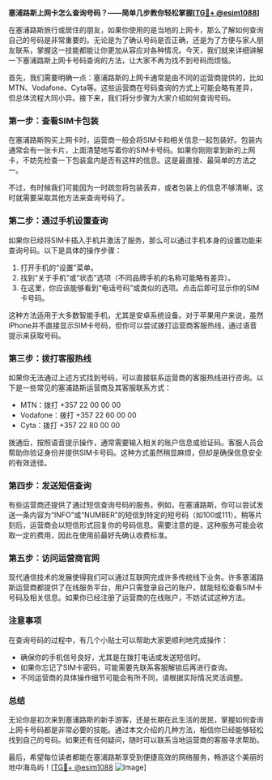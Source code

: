 **塞浦路斯上网卡怎么查询号码？——简单几步教你轻松掌握[[TG💪+ @esim1088](https://t.me/s/esim1088)]**

在塞浦路斯旅行或居住的朋友，如果你使用的是当地的上网卡，那么了解如何查询自己的号码是非常重要的。无论是为了确认号码是否正确，还是为了方便与家人朋友联系，掌握这一技能都能让你更加从容应对各种情况。今天，我们就来详细讲解一下塞浦路斯上网卡号码查询的方法，让大家不再为找不到号码而烦恼。

首先，我们需要明确一点：塞浦路斯的上网卡通常是由不同的运营商提供的，比如MTN、Vodafone、Cyta等。这些运营商在号码查询的方式上可能会略有差异，但总体流程大同小异。接下来，我们将分步骤为大家介绍如何查询号码。

### **第一步：查看SIM卡包装**
在塞浦路斯购买上网卡时，运营商一般会将SIM卡和相关信息一起包装好。包装内通常会有一张卡片，上面清楚地写着你的SIM卡号码。如果你刚刚拿到新的上网卡，不妨先检查一下包装盒内是否有这样的信息。这是最直接、最简单的方法之一。

不过，有时候我们可能因为一时疏忽将包装丢弃，或者包装上的信息不够清晰，这时就需要采取其他方法来查询号码了。

### **第二步：通过手机设置查询**
如果你已经将SIM卡插入手机并激活了服务，那么可以通过手机本身的设置功能来查询号码。以下是具体的操作步骤：

1. 打开手机的“设置”菜单。
2. 找到“关于手机”或“状态”选项（不同品牌手机的名称可能略有差异）。
3. 在这里，你应该能够看到“电话号码”或类似的选项。点击后即可显示你的SIM卡号码。

这种方法适用于大多数智能手机，尤其是安卓系统设备。对于苹果用户来说，虽然iPhone并不直接显示SIM卡号码，但你可以尝试拨打运营商客服热线，通过语音提示来获取号码。

### **第三步：拨打客服热线**
如果你无法通过上述方式找到号码，可以直接联系运营商的客服热线进行咨询。以下是一些常见的塞浦路斯运营商及其客服联系方式：

- MTN：拨打 +357 22 00 00 00
- Vodafone：拨打 +357 22 60 00 00
- Cyta：拨打 +357 22 80 00 00

拨通后，按照语音提示操作，通常需要输入相关的账户信息或验证码。客服人员会帮助你验证身份并提供SIM卡号码。这种方式虽然稍显麻烦，但却是确保信息安全的有效途径。

### **第四步：发送短信查询**
有些运营商还提供了通过短信查询号码的服务。例如，在塞浦路斯，你可以尝试发送一条内容为“INFO”或“NUMBER”的短信到特定的短号码（如100或111）。稍等片刻后，运营商会以短信形式回复你的号码信息。需要注意的是，这种服务可能会收取一定的费用，因此在使用前最好先确认收费标准。

### **第五步：访问运营商官网**
现代通信技术的发展使得我们可以通过互联网完成许多传统线下业务。许多塞浦路斯运营商都提供了在线服务平台，用户只需登录自己的账户，就能轻松查看SIM卡号码及相关信息。如果你已经注册了运营商的在线账户，不妨试试这种方法。

### **注意事项**
在查询号码的过程中，有几个小贴士可以帮助大家更顺利地完成操作：

- 确保你的手机信号良好，尤其是在拨打电话或发送短信时。
- 如果你忘记了SIM卡密码，可能需要先联系客服解锁后再进行查询。
- 不同运营商的具体操作细节可能会有所不同，请根据实际情况灵活调整。

### **总结**
无论你是初次来到塞浦路斯的新手游客，还是长期在此生活的居民，掌握如何查询上网卡号码都是非常必要的技能。通过本文介绍的几种方法，相信你已经能够轻松找到自己的号码。如果还有任何疑问，随时可以联系当地运营商的客服寻求帮助。

最后，希望每位读者都能在塞浦路斯享受到便捷高效的网络服务，畅游这个美丽的地中海岛屿！[[TG💪+ @esim1088](https://t.me/s/esim1088) ![Image](https://i.postimg.cc/4NQfJmqS/Snipaste-2025-05-13-00-14-12.png)]